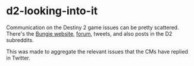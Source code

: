 # d2-looking-into-it

Communication on the Destiny 2 game issues can be pretty scattered. There's the [Bungie website](https://www.bungie.net/en/News), [forum](https://www.bungie.net/en/Forums/Topics), tweets, and also posts in the D2 subreddits.

This was made to aggregate the relevant issues that the CMs have replied in Twitter.
